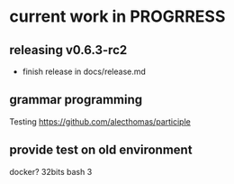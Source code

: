 # current work in PROGRRESS

## releasing v0.6.3-rc2

- finish release in docs/release.md

## grammar programming

Testing https://github.com/alecthomas/participle

## provide test on old environment

docker?
32bits
bash 3

